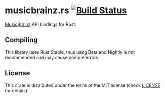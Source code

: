 # musicbrainz.rs [![Build Status](https://travis-ci.org/RockyTV/musicbrainz.rs.svg?branch=master)](https://travis-ci.org/RockyTV/musicbrainz.rs)

[MusicBrainz](https://musicbrainz.org/) API bindings for Rust.

## Compiling
This library uses Rust Stable, thus using Beta and Nightly is not recommended and may cause compile errors.

## License
This crate is distributed under the terms of the MIT license (check [LICENSE](/LICENSE) for details).
